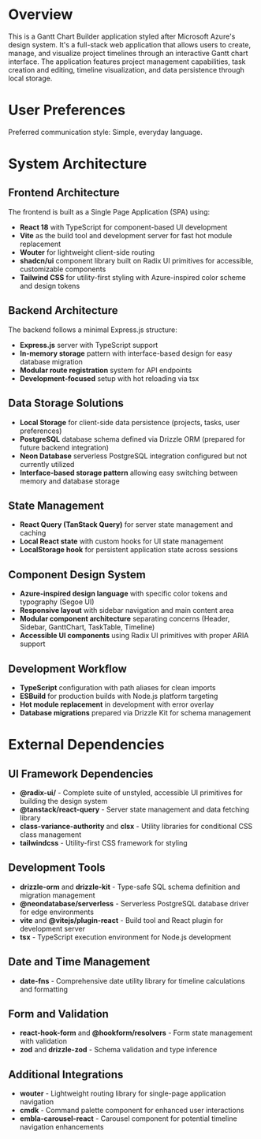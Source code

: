 # Overview

This is a Gantt Chart Builder application styled after Microsoft Azure's design system. It's a full-stack web application that allows users to create, manage, and visualize project timelines through an interactive Gantt chart interface. The application features project management capabilities, task creation and editing, timeline visualization, and data persistence through local storage.

# User Preferences

Preferred communication style: Simple, everyday language.

# System Architecture

## Frontend Architecture
The frontend is built as a Single Page Application (SPA) using:
- **React 18** with TypeScript for component-based UI development
- **Vite** as the build tool and development server for fast hot module replacement
- **Wouter** for lightweight client-side routing
- **shadcn/ui** component library built on Radix UI primitives for accessible, customizable components
- **Tailwind CSS** for utility-first styling with Azure-inspired color scheme and design tokens

## Backend Architecture
The backend follows a minimal Express.js structure:
- **Express.js** server with TypeScript support
- **In-memory storage** pattern with interface-based design for easy database migration
- **Modular route registration** system for API endpoints
- **Development-focused** setup with hot reloading via tsx

## Data Storage Solutions
- **Local Storage** for client-side data persistence (projects, tasks, user preferences)
- **PostgreSQL** database schema defined via Drizzle ORM (prepared for future backend integration)
- **Neon Database** serverless PostgreSQL integration configured but not currently utilized
- **Interface-based storage pattern** allowing easy switching between memory and database storage

## State Management
- **React Query (TanStack Query)** for server state management and caching
- **Local React state** with custom hooks for UI state management
- **LocalStorage hook** for persistent application state across sessions

## Component Design System
- **Azure-inspired design language** with specific color tokens and typography (Segoe UI)
- **Responsive layout** with sidebar navigation and main content area
- **Modular component architecture** separating concerns (Header, Sidebar, GanttChart, TaskTable, Timeline)
- **Accessible UI components** using Radix UI primitives with proper ARIA support

## Development Workflow
- **TypeScript** configuration with path aliases for clean imports
- **ESBuild** for production builds with Node.js platform targeting
- **Hot module replacement** in development with error overlay
- **Database migrations** prepared via Drizzle Kit for schema management

# External Dependencies

## UI Framework Dependencies
- **@radix-ui/** - Complete suite of unstyled, accessible UI primitives for building the design system
- **@tanstack/react-query** - Server state management and data fetching library
- **class-variance-authority** and **clsx** - Utility libraries for conditional CSS class management
- **tailwindcss** - Utility-first CSS framework for styling

## Development Tools
- **drizzle-orm** and **drizzle-kit** - Type-safe SQL schema definition and migration management
- **@neondatabase/serverless** - Serverless PostgreSQL database driver for edge environments
- **vite** and **@vitejs/plugin-react** - Build tool and React plugin for development server
- **tsx** - TypeScript execution environment for Node.js development

## Date and Time Management
- **date-fns** - Comprehensive date utility library for timeline calculations and formatting

## Form and Validation
- **react-hook-form** and **@hookform/resolvers** - Form state management with validation
- **zod** and **drizzle-zod** - Schema validation and type inference

## Additional Integrations
- **wouter** - Lightweight routing library for single-page application navigation
- **cmdk** - Command palette component for enhanced user interactions
- **embla-carousel-react** - Carousel component for potential timeline navigation enhancements